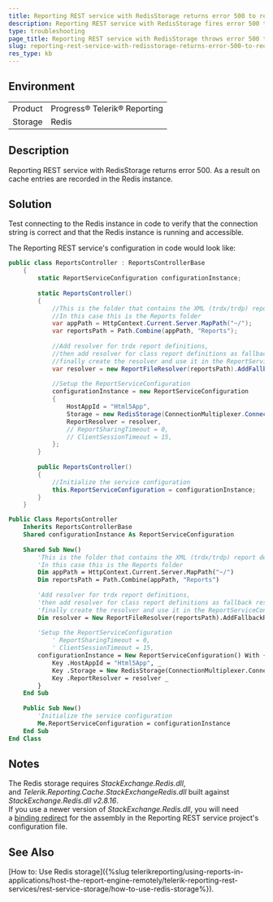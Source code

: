```yaml
---
title: Reporting REST service with RedisStorage returns error 500 to requests.
description: Reporting REST service with RedisStorage fires error 500 to requests. 
type: troubleshooting
page_title: Reporting REST service with RedisStorage throws error 500 to requests
slug: reporting-rest-service-with-redisstorage-returns-error-500-to-requests
res_type: kb
---
```


## Environment
<table>
	<tbody>
		<tr>
			<td>Product</td>
			<td>Progress® Telerik® Reporting</td>
		</tr>
		<tr>
			<td>Storage</td>
			<td>Redis</td>
		</tr>
	</tbody>
</table>

## Description

Reporting REST service with RedisStorage returns error 500. As a result on cache entries are recorded in the Redis instance.   

## Solution    
  
Test connecting to the Redis instance in code to verify that the connection string is correct and that the Redis instance is running and accessible.  
  
The Reporting REST service's configuration in code would look like:  

````cs
public class ReportsController : ReportsControllerBase
    {
        static ReportServiceConfiguration configurationInstance;
  
        static ReportsController()
        {
            //This is the folder that contains the XML (trdx/trdp) report definitions
            //In this case this is the Reports folder
            var appPath = HttpContext.Current.Server.MapPath("~/");
            var reportsPath = Path.Combine(appPath, "Reports");
  
            //Add resolver for trdx report definitions,
            //then add resolver for class report definitions as fallback resolver;
            //finally create the resolver and use it in the ReportServiceConfiguration instance.
            var resolver = new ReportFileResolver(reportsPath).AddFallbackResolver(new ReportTypeResolver());
  
            //Setup the ReportServiceConfiguration      
            configurationInstance = new ReportServiceConfiguration
            {
                HostAppId = "Html5App",
                Storage = new RedisStorage(ConnectionMultiplexer.Connect("RedisConnectionStringHERE")),           
                ReportResolver = resolver,
                // ReportSharingTimeout = 0,
                // ClientSessionTimeout = 15,
            };
        }
  
        public ReportsController()
        {
            //Initialize the service configuration
            this.ReportServiceConfiguration = configurationInstance;
        }  
    }
````
````vb
Public Class ReportsController
    Inherits ReportsControllerBase
    Shared configurationInstance As ReportServiceConfiguration
 
    Shared Sub New()
        'This is the folder that contains the XML (trdx/trdp) report definitions
        'In this case this is the Reports folder
        Dim appPath = HttpContext.Current.Server.MapPath("~/")
        Dim reportsPath = Path.Combine(appPath, "Reports")
 
        'Add resolver for trdx report definitions,
        'then add resolver for class report definitions as fallback resolver;
        'finally create the resolver and use it in the ReportServiceConfiguration instance.
        Dim resolver = New ReportFileResolver(reportsPath).AddFallbackResolver(New ReportTypeResolver())
 
        'Setup the ReportServiceConfiguration      
            ' ReportSharingTimeout = 0,
            ' ClientSessionTimeout = 15,
        configurationInstance = New ReportServiceConfiguration() With { _
            Key .HostAppId = "Html5App", _
            Key .Storage = New RedisStorage(ConnectionMultiplexer.Connect("RedisConnectionStringHERE")), _
            Key .ReportResolver = resolver _
        }
    End Sub
 
    Public Sub New()
        'Initialize the service configuration
        Me.ReportServiceConfiguration = configurationInstance
    End Sub
End Class
````

## Notes

The Redis storage requires *StackExchange.Redis.dll*, and *Telerik.Reporting.Cache.StackExchangeRedis.dll* built against *StackExchange.Redis.dll v2.8.16*.   
If you use a newer version of *StackExchange.Redis.dll*, you will need a [binding redirect](https://msdn.microsoft.com/en-us/library/eftw1fys%28v=vs.110%29.aspx) for the assembly in the Reporting REST service project's configuration file.  

## See Also

[How to: Use Redis storage]({%slug telerikreporting/using-reports-in-applications/host-the-report-engine-remotely/telerik-reporting-rest-services/rest-service-storage/how-to-use-redis-storage%}). 
